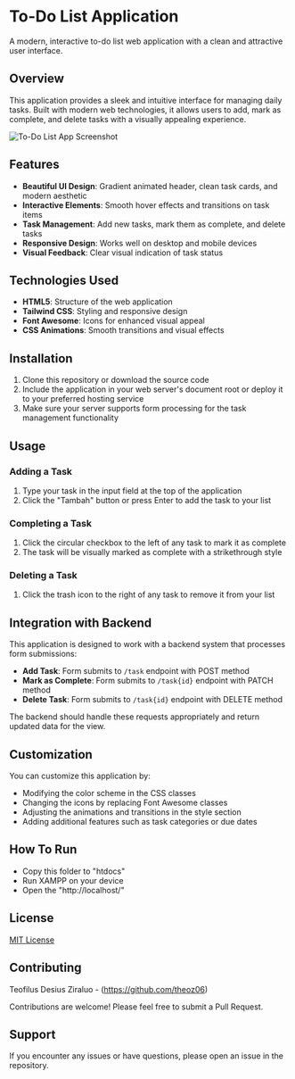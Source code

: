 
# To-Do List Application

A modern, interactive to-do list web application with a clean and attractive user interface.

## Overview

This application provides a sleek and intuitive interface for managing daily tasks. Built with modern web technologies, it allows users to add, mark as complete, and delete tasks with a visually appealing experience.

![To-Do List App Screenshot](/api/placeholder/600/400)

## Features

- **Beautiful UI Design**: Gradient animated header, clean task cards, and modern aesthetic
- **Interactive Elements**: Smooth hover effects and transitions on task items
- **Task Management**: Add new tasks, mark them as complete, and delete tasks
- **Responsive Design**: Works well on desktop and mobile devices
- **Visual Feedback**: Clear visual indication of task status

## Technologies Used

- **HTML5**: Structure of the web application
- **Tailwind CSS**: Styling and responsive design
- **Font Awesome**: Icons for enhanced visual appeal
- **CSS Animations**: Smooth transitions and visual effects

## Installation

1. Clone this repository or download the source code
2. Include the application in your web server's document root or deploy it to your preferred hosting service
3. Make sure your server supports form processing for the task management functionality

## Usage

### Adding a Task

1. Type your task in the input field at the top of the application
2. Click the "Tambah" button or press Enter to add the task to your list

### Completing a Task

1. Click the circular checkbox to the left of any task to mark it as complete
2. The task will be visually marked as complete with a strikethrough style

### Deleting a Task

1. Click the trash icon to the right of any task to remove it from your list

## Integration with Backend

This application is designed to work with a backend system that processes form submissions:

- **Add Task**: Form submits to `/task` endpoint with POST method
- **Mark as Complete**: Form submits to `/task{id}` endpoint with PATCH method
- **Delete Task**: Form submits to `/task{id}` endpoint with DELETE method

The backend should handle these requests appropriately and return updated data for the view.

## Customization

You can customize this application by:

- Modifying the color scheme in the CSS classes
- Changing the icons by replacing Font Awesome classes
- Adjusting the animations and transitions in the style section
- Adding additional features such as task categories or due dates

## How To Run
- Copy this folder to "htdocs"
- Run XAMPP on your device
- Open the "http://localhost/"

## License

[MIT License](LICENSE)

## Contributing
Teofilus Desius Ziraluo - (https://github.com/theoz06)

Contributions are welcome! Please feel free to submit a Pull Request.

## Support

If you encounter any issues or have questions, please open an issue in the repository.
